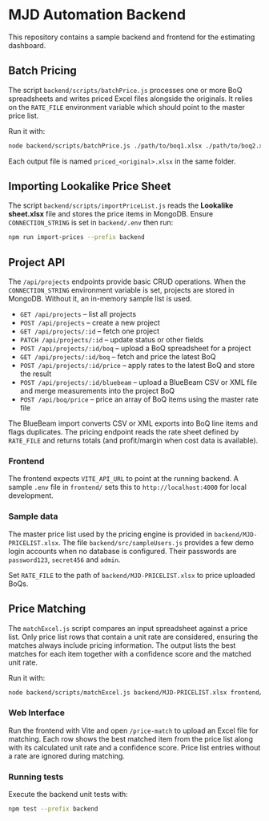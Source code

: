 # MJD Automation Backend

This repository contains a sample backend and frontend for the estimating dashboard.

## Batch Pricing

The script `backend/scripts/batchPrice.js` processes one or more BoQ spreadsheets and writes priced Excel files alongside the originals. It relies on the `RATE_FILE` environment variable which should point to the master price list.

Run it with:

```bash
node backend/scripts/batchPrice.js ./path/to/boq1.xlsx ./path/to/boq2.xlsx
```

Each output file is named `priced_<original>.xlsx` in the same folder.

## Importing Lookalike Price Sheet

The script `backend/scripts/importPriceList.js` reads the **Lookalike sheet.xlsx**
file and stores the price items in MongoDB. Ensure `CONNECTION_STRING` is set in
`backend/.env` then run:

```bash
npm run import-prices --prefix backend
```

## Project API

The `/api/projects` endpoints provide basic CRUD operations. When the `CONNECTION_STRING` environment variable is set, projects are stored in MongoDB. Without it, an in-memory sample list is used.

- `GET /api/projects` – list all projects
- `POST /api/projects` – create a new project
- `GET /api/projects/:id` – fetch one project
- `PATCH /api/projects/:id` – update status or other fields
- `POST /api/projects/:id/boq` – upload a BoQ spreadsheet for a project
- `GET /api/projects/:id/boq` – fetch and price the latest BoQ
- `POST /api/projects/:id/price` – apply rates to the latest BoQ and store the result
- `POST /api/projects/:id/bluebeam` – upload a BlueBeam CSV or XML file and merge measurements into the project BoQ
- `POST /api/boq/price` – price an array of BoQ items using the master rate file

The BlueBeam import converts CSV or XML exports into BoQ line items and flags duplicates. The pricing endpoint reads the rate sheet defined by `RATE_FILE` and returns totals (and profit/margin when cost data is available).

### Frontend

The frontend expects `VITE_API_URL` to point at the running backend. A sample `.env` file in `frontend/` sets this to `http://localhost:4000` for local development.

### Sample data

The master price list used by the pricing engine is provided in `backend/MJD-PRICELIST.xlsx`.
The file `backend/src/sampleUsers.js` provides a few demo login accounts when no database is configured. Their passwords are `password123`, `secret456` and `admin`.

Set `RATE_FILE` to the path of `backend/MJD-PRICELIST.xlsx` to price uploaded BoQs.

## Price Matching

The `matchExcel.js` script compares an input spreadsheet against a price list.
Only price list rows that contain a unit rate are considered, ensuring the
matches always include pricing information. The output lists the best matches for
each item together with a confidence score and the matched unit rate.

Run it with:

```bash
node backend/scripts/matchExcel.js backend/MJD-PRICELIST.xlsx frontend/Input.xlsx
```

### Web Interface

Run the frontend with Vite and open `/price-match` to upload an Excel file for
matching. Each row shows the best matched item from the price list along with
its calculated unit rate and a confidence score. Price list entries without a
rate are ignored during matching.

### Running tests

Execute the backend unit tests with:

```bash
npm test --prefix backend
```
